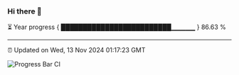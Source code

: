 ### Hi there 👋

⏳ Year progress { █████████████████████████▁▁▁▁▁ } 86.63 %

---

⏰ Updated on Wed, 13 Nov 2024 01:17:23 GMT

![Progress Bar CI](https://github.com/liununu/liununu/workflows/Progress%20Bar%20CI/badge.svg)
